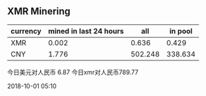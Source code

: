 ## XMR Minering

|currency|mined in last 24 hours|all|in pool|
|---|---|---|---|
|XMR|0.002|0.636|0.429|
|CNY|1.776|502.248|338.634|

今日美元对人民币 6.87	今日xmr对人民币789.77


2018-10-01 05:10